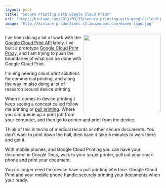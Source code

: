 ```yaml
---
layout: post
title: "Secure Printing with Google Cloud Print"
url: 'http://kinlane.com/2011/03/13/secure-printing-with-google-cloud-print/'
image: 'http://kinlane-productions.s3.amazonaws.com/mimeo-logo.jpg'
---
```


[<img class="c1" src="http://kinlane-productions.s3.amazonaws.com/mimeo-logo.jpg" alt="" width="250" align="right" />][1]I've been doing a lot of work with the [Google Cloud Print API][2] lately. I've built a prototype [Google Cloud Print Proxy,][3] and I am trying to push the boundaries of what can be done with Google Cloud Print.

I'm engineering cloud print solutions for commercial printing, and along the way Im also doing a lot of research around device printing.

When it comes to device printing I keep seeing a concept called follow me printing or [pull printing][4]. Where you can queue up a print job from your computer, and then go to printer and print from the device.

Think of this in terms of medical records or other secure documents. You don't want to print down the hall, then have it take 5 minutes to walk there and get it.

With mobile phones, and Google Cloud Printing you can have your document in Google Docs, walk to your target printer, pull out your smart phone and print your document.

You no longer need the device have a pull printing interface. Google Cloud Print and your mobile phone handle securely printing your documents when your ready.

   [1]: http://www.mimeo.com/
   [2]: http://code.google.com/apis/cloudprint/docs/proxyinterfaces.html (Google Cloud Print API)
   [3]: http://www.kinlane.com/2011/02/google-cloud-print-proxy-cloud-printer/ (Google Cloud Print Proxy)
   [4]: http://en.wikipedia.org/wiki/Pull_printing (Pull printing)
